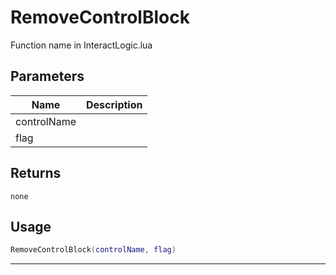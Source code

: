 # RemoveControlBlock

Function name in InteractLogic.lua

## Parameters

| Name        | Description |
| ----------- | ----------- |
| controlName |             |
| flag        |             |

## Returns

`none`

## Usage

```lua
RemoveControlBlock(controlName, flag)
```

---
